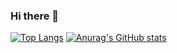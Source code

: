 ### Hi there 👋

<!--
**Lwmeek/Lwmeek** is a ✨ _special_ ✨ repository because its `README.md` (this file) appears on your GitHub profile.

Here are some ideas to get you started:

- 🔭 I’m currently working on ...
- 🌱 I’m currently learning ...
- 👯 I’m looking to collaborate on ...
- 🤔 I’m looking for help with ...
- 💬 Ask me about ...
- 📫 How to reach me: ...
- 😄 Pronouns: ...
- ⚡ Fun fact: ...
-->
[![Top Langs](https://github-readme-stats.vercel.app/api/top-langs/?username=Lwmeek&layout=compact)](https://github.com/Lwmeek/github-readme-stats)        [![Anurag's GitHub stats](https://github-readme-stats.vercel.app/api?username=Lwmeek)](https://github.com/Lwmeek/github-readme-stats)
